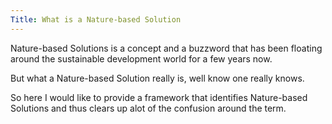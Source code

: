 ```yaml
---
Title: What is a Nature-based Solution
---
```


Nature-based Solutions is a concept and a buzzword that has been floating around the sustainable development world for a few years now.

But what a Nature-based Solution really is, well know one really knows.

So here I would like to provide a framework that identifies Nature-based Solutions and thus clears up alot of the confusion around the term.
